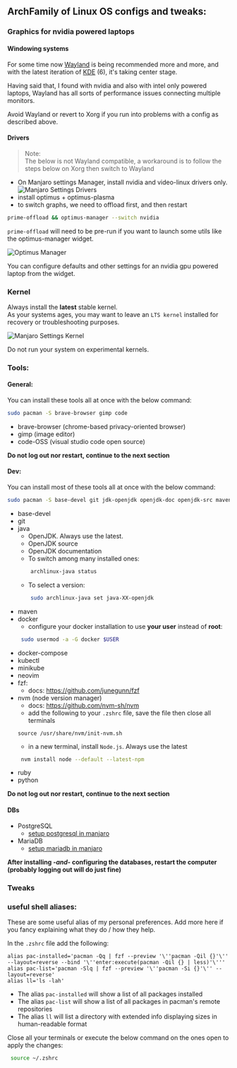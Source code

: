 ## ArchFamily of Linux OS configs and tweaks:

### Graphics for nvidia powered laptops

#### Windowing systems

For some time now [Wayland](https://wayland.freedesktop.org/) is being recommended more and more,
and with the latest iteration of [KDE](https://kde.org/) (6), it's taking center stage.<br>

Having said that, I found with nvidia and also with intel only powered laptops,
Wayland has all sorts of performance issues connecting multiple monitors.

Avoid Wayland or revert to Xorg if you run into problems with a config as described above.

#### Drivers

> Note:<br>
> The below is not Wayland compatible, a workaround is to follow the steps below on Xorg then switch to Wayland

- On Manjaro settings Manager, install nvidia and video-linux drivers only.
  ![Manjaro Settings Drivers](resources/manjaro_settings_drivers.jpg "Manjaro Settings Drivers")
- install optimus + optimus-plasma
- to switch graphs, we need to offload first, and then restart

```zsh
prime-offload && optimus-manager --switch nvidia
```

`prime-offload` will need to be pre-run if you want to launch some utils like the optimus-manager widget.

![Optimus Manager](resources/optimus_manager.jpg "Optimus Manager Settings")

You can configure defaults and other settings for an nvidia gpu powered laptop from the widget.

### Kernel

Always install the **latest** stable kernel.<br>
As your systems ages, you may want to leave an `LTS kernel` installed for recovery or troubleshooting purposes.

![Manjaro Settings Kernel](resources/manjaro_settings_kernel.jpg "Manjaro Settings Kernel")

Do not run your system on experimental kernels.

### Tools:

#### General:

You can install these tools all at once with the below command:

```zsh
sudo pacman -S brave-browser gimp code
```

- brave-browser (chrome-based privacy-oriented browser)
- gimp (image editor)
- code-OSS (visual studio code open source)

**Do not log out nor restart, continue to the next section**

#### Dev:

You can install most of these tools all at once with the below command:

```zsh
sudo pacman -S base-devel git jdk-openjdk openjdk-doc openjdk-src maven docker docker-compose kubectl minikube neovim fzf nvm ruby python 
```

- base-devel
- git
- java
    - OpenJDK. Always use the latest.
    - OpenJDK source
    - OpenJDK documentation
    - To switch among many installed ones:
  ```zsh
      archlinux-java status
     ```
    - To select a version:
  ```zsh
      sudo archlinux-java set java-XX-openjdk
     ```
- maven
- docker
    - configure your docker installation to use **your user** instead of **root**:
  ```zsh
   sudo usermod -a -G docker $USER
  ``` 
- docker-compose
- kubectl
- minikube
- neovim
- fzf:
    - docs: https://github.com/junegunn/fzf
- nvm (node version manager)
    - docs: https://github.com/nvm-sh/nvm
    - add the following to your `.zshrc` file, save the file then close all terminals
  ```shell
  source /usr/share/nvm/init-nvm.sh 
  ```
    - in a new terminal, install `Node.js`. Always use the latest
    ```zsh
     nvm install node --default --latest-npm
  ```
- ruby
- python

**Do not log out nor restart, continue to the next section**

#### DBs

- PostgreSQL
    - [setup postgresql in manjaro](https://dev.to/tusharsadhwani/how-to-setup-postgresql-on-manjaro-linux-arch-412l)
- MariaDB
    - [setup mariadb in manjaro](https://idroot.us/install-mariadb-manjaro-21/)

**After installing _-and-_ configuring the databases, restart the computer (probably logging out will do just fine)**

### Tweaks

### useful shell aliases:

These are some useful alias of my personal preferences. Add more here if you fancy explaining what they do / how they help.

In the `.zshrc` file add the following:

```shell
alias pac-installed='pacman -Qq | fzf --preview '\''pacman -Qil {}'\'' --layout=reverse --bind '\''enter:execute(pacman -Qil {} | less)'\'''
alias pac-list='pacman -Slq | fzf --preview '\''pacman -Si {}'\'' --layout=reverse'
alias ll='ls -lah'
```

- The alias `pac-installed` will show a list of all packages installed
- The alias `pac-list` will show a list of all packages in pacman's remote repositories
- The alias `ll` will list a directory with extended info displaying sizes in human-readable format

Close all your terminals or execute the below command on the ones open to apply the changes:

```zsh
 source ~/.zshrc
  ```

####              